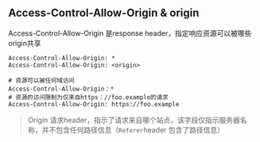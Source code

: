 
## Access-Control-Allow-Origin  & origin
Access-Control-Allow-Origin 是response header，指定响应资源可以被哪些origin共享
```shell
Access-Control-Allow-Origin: *
Access-Control-Allow-Origin: <origin>

# 资源可以被任何域访问
Access-Control-Allow-Origin：*
# 资源的访问限制为仅来自https：//foo.example的请求
Access-Control-Allow-Origin: https://foo.example
```

> Origin 请求header，指示了请求来自哪个站点，该字段仅指示服务器名称，并不包含任何路径信息（`Referer`header 包含了路径信息）
